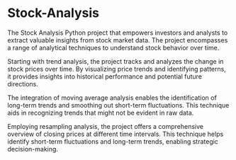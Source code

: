 # Stock-Analysis
The Stock Analysis Python project that empowers investors and analysts to extract valuable insights from stock market data. The project encompasses a range of analytical techniques to understand stock behavior over time.

Starting with trend analysis, the project tracks and analyzes the change in stock prices over time. By visualizing price trends and identifying patterns, it provides insights into historical performance and potential future directions.

The integration of moving average analysis enables the identification of long-term trends and smoothing out short-term fluctuations. This technique aids in recognizing trends that might not be evident in raw data.

Employing resampling analysis, the project offers a comprehensive overview of closing prices at different time intervals. This technique helps identify short-term fluctuations and long-term trends, enabling strategic decision-making.

